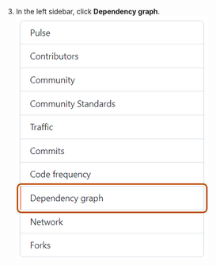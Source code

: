 3. In the left sidebar, click **Dependency graph**.
![Screenshot of the "Dependency graph" tab. The tab is highlighted with an orange outline.](/assets/images/help/graphs/graphs-sidebar-dependency-graph.png)
